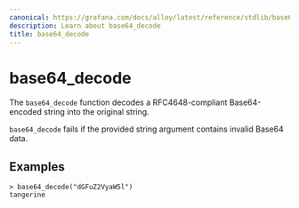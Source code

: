 ```yaml
---
canonical: https://grafana.com/docs/alloy/latest/reference/stdlib/base64_decode/
description: Learn about base64_decode
title: base64_decode
---
```


# base64_decode

The `base64_decode` function decodes a RFC4648-compliant Base64-encoded string 
into the original string. 

`base64_decode` fails if the provided string argument contains invalid Base64 data. 

## Examples

```
> base64_decode("dGFuZ2VyaW5l")
tangerine
```
